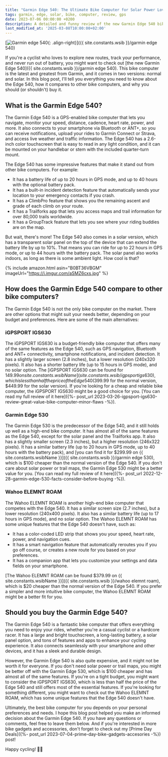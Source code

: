 ```yaml
---
title: "Garmin Edge 540: The Ultimate Bike Computer for Solar Power Lovers"
tags: garmin, edge, solar, bike, computer, review, gps
date: 2023-07-06 00:00:00 +0200
description: A detailed and funny review of the new Garmin Edge 540 bike computer, comparing the normal and solar versions, and how they stack up against other alternatives.
last_modified_at: '2025-03-08T10:00:00+02:00'
---
```


[![Garmin edge 540](https://i.imgur.com/aSMZ6cxm.jpg){: .align-right}]({{ site.constants.wsib }}/garmin edge 540)

If you're a cyclist who loves to explore new routes, track your performance, and never run out of battery, you might want to check out [the new Garmin Edge 540]({{ site.constants.wsib }}/garmin edge 540). This bike computer is the latest and greatest from Garmin, and it comes in two versions: normal and solar. In this blog post, I'll tell you everything you need to know about the Edge 540, how it compares to other bike computers, and why you should (or shouldn't) buy it.

## What is the Garmin Edge 540?

The Garmin Edge 540 is a GPS-enabled bike computer that lets you navigate, monitor your speed, distance, cadence, heart rate, power, and more. It also connects to your smartphone via Bluetooth or ANT+, so you can receive notifications, upload your rides to Garmin Connect or Strava, and access live weather and traffic information. The Edge 540 has a 2.6-inch color touchscreen that is easy to read in any light condition, and it can be mounted on your handlebar or stem with the included quarter-turn mount.

The Edge 540 has some impressive features that make it stand out from other bike computers. For example:

- It has a battery life of up to 20 hours in GPS mode, and up to 40 hours with the optional battery pack.
- It has a built-in incident detection feature that automatically sends your location to your emergency contacts if you crash.
- It has a ClimbPro feature that shows you the remaining ascent and grade of each climb on your route.
- It has a Trailforks app that lets you access maps and trail information for over 80,000 trails worldwide.
- It has a GroupTrack feature that lets you see where your riding buddies are on the map.

But wait, there's more! The Edge 540 also comes in a solar version, which has a transparent solar panel on the top of the device that can extend the battery life by up to 10%. That means you can ride for up to 22 hours in GPS mode, or up to 44 hours with the battery pack. The solar panel also works indoors, as long as there is some ambient light. How cool is that?

{% include amazon.html asin="B0BT36VBGM" imageUrl="https://i.imgur.com/aSMZ6cxs.jpg" %}

## How does the Garmin Edge 540 compare to other bike computers?

The Garmin Edge 540 is not the only bike computer on the market. There are other options that might suit your needs better, depending on your budget and preferences. Here are some of the main alternatives:

### iGPSPORT IGS630

The iGPSPORT IGS630 is a budget-friendly bike computer that offers many of the same features as the Edge 540, such as GPS navigation, Bluetooth and ANT+ connectivity, smartphone notifications, and incident detection. It has a slightly larger screen (2.8 inches), but a lower resolution (240x320 pixels). It also has a shorter battery life (up to 15 hours in GPS mode), and no solar option. The [iGPSPORT IGS630 can be found for $149.99 on {{ site.constants.wsibName }}]({{ site.constants.wsib }}/igpsport igs630), which is less than half the price of the Edge 540 ($399.99 for the normal version, $449.99 for the solar version). If you're looking for a cheap and reliable bike computer, the iGPSPORT IGS630 might be a good choice for you. [You can read my full review of it here]({%- post_url 2023-03-26-igpsport-igs630-review-great-value-bike-computer-minor-flaws -%}).

### Garmin Edge 530

The Garmin Edge 530 is the predecessor of the Edge 540, and it still holds up well as a high-end bike computer. It has almost all of the same features as the Edge 540, except for the solar panel and the Trailforks app. It also has a slightly smaller screen (2.3 inches), but a higher resolution (246x322 pixels). It has a similar battery life (up to 20 hours in GPS mode, up to 40 hours with the battery pack), and [you can find it for $299.99 on {{ site.constants.wsibName }}]({{ site.constants.wsib }}/garmin edge 530), which is $100 cheaper than the normal version of the Edge 540. If you don't care about solar power or trail maps, the Garmin Edge 530 might be a better value for you. [You can read my full review of it here]({%- post_url 2022-12-28-garmin-edge-530-facts-consider-before-buying -%}).

### Wahoo ELEMNT ROAM

The Wahoo ELEMNT ROAM is another high-end bike computer that competes with the Edge 540. It has a similar screen size (2.7 inches), but a lower resolution (240x400 pixels). It also has a similar battery life (up to 17 hours in GPS mode), and no solar option. The Wahoo ELEMNT ROAM has some unique features that the Edge 540 doesn't have, such as:

- It has a color-coded LED strip that shows you your speed, heart rate, power, and navigation cues.
- It has a smart navigation feature that automatically reroutes you if you go off course, or creates a new route for you based on your preferences.
- It has a companion app that lets you customize your settings and data fields on your smartphone.

[The Wahoo ELEMNT ROAM can be found $379.99 on {{ site.constants.wsibName }}]({{ site.constants.wsib }}/wahoo elemnt roam), which is $20 cheaper than the normal version of the Edge 540. If you prefer a simpler and more intuitive bike computer, the Wahoo ELEMNT ROAM might be a better fit for you.

## Should you buy the Garmin Edge 540?

The Garmin Edge 540 is a fantastic bike computer that offers everything you need to enjoy your rides, whether you're a casual cyclist or a hardcore racer. It has a large and bright touchscreen, a long-lasting battery, a solar panel option, and tons of features and apps to enhance your cycling experience. It also connects seamlessly with your smartphone and other devices, and it has a sleek and durable design.

However, the Garmin Edge 540 is also quite expensive, and it might not be worth it for everyone. If you don't need solar power or trail maps, you might be better off with the Garmin Edge 530, which is $100 cheaper and has almost all of the same features. If you're on a tight budget, you might want to consider the iGPSPORT IGS630, which is less than half the price of the Edge 540 and still offers most of the essential features. If you're looking for something different, you might want to check out the Wahoo ELEMNT ROAM, which has some unique features that the Edge 540 doesn't have.

Ultimately, the best bike computer for you depends on your personal preferences and needs. I hope this blog post helped you make an informed decision about the Garmin Edge 540. If you have any questions or comments, feel free to leave them below. And if you're interested in more bike gadgets and accessories, don't forget to check out my [Prime Day Deals]({%- post_url 2023-07-04-prime-day-bike-gadgets-accesories -%}) post!

Happy cycling! 🚴‍♂️
